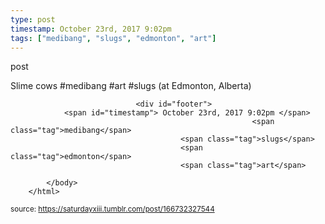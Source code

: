 ```yaml
---
type: post
timestamp: October 23rd, 2017 9:02pm
tags: ["medibang", "slugs", "edmonton", "art"]
---
```

post
<a href="https://www.instagram.com/p/BanW2-1HFBN/ "></a>
                                                                                          
Slime cows #medibang #art #slugs (at Edmonton, Alberta)
 
                                    
                
                
                
                
                                <div id="footer">
                <span id="timestamp"> October 23rd, 2017 9:02pm </span>
                                                          <span class="tag">medibang</span>
                                          <span class="tag">slugs</span>
                                          <span class="tag">edmonton</span>
                                          <span class="tag">art</span>
                                                    
            </body>
        </html>

        
<small>source: https://saturdayxiii.tumblr.com/post/166732327544</small>